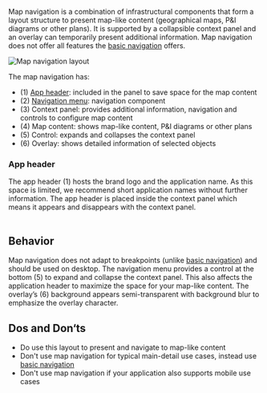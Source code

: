 Map navigation is a combination of infrastructural components that form a layout structure to present map-like content (geographical maps, P&I diagrams or other plans). It is supported by a collapsible context panel and an overlay can temporarily present additional information. Map navigation does not offer all features the [basic navigation](./basic-navigation.md) offers.

![Map navigation layout](https://www.figma.com/file/wEptRgAezDU1z80Cn3eZ0o/iX-Pattern-Illustrations?type=design&node-id=1020-71241&mode=design&t=Ntzn8IlSOlPey8s5-11)

The map navigation has:
- (1) [App header](#app-header): included in the panel to save space for the map content
- (2) [Navigation menu](./vertical-tabs.md): navigation component
- (3) Context panel: provides additional information, navigation and controls to configure map content
- (4) Map content: shows map-like content, P&I diagrams or other plans
- (5) Control: expands and collapses the context panel
- (6) Overlay: shows detailed information of selected objects

### App header

The app header (1) hosts the brand logo and the application name. As this space is limited, we recommend short application names without further information. The app header is placed inside the context panel which means it appears and disappears with the context panel.
<br></br>

## Behavior

Map navigation does not adapt to breakpoints (unlike [basic navigation](./basic-navigation.md)) and should be used on desktop.
The navigation menu provides a control at the bottom (5) to expand and collapse the context panel. This also affects the application header to maximize the space for your map-like content.  The overlay’s (6) background appears semi-transparent with background blur to emphasize the overlay character.

## Dos and Don‘ts

- Do use this layout to present and navigate to map-like content
- Don't use map navigation for typical main-detail use cases, instead use [basic navigation](./basic-navigation.md)
- Don't use map navigation if your application also supports mobile use cases
